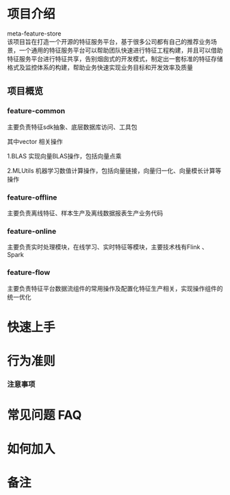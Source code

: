 # 项目介绍
meta-feature-store    
该项目旨在打造一个开源的特征服务平台，基于很多公司都有自己的推荐业务场景，一个通用的特征服务平台可以帮助团队快速进行特征工程构建，并且可以借助特征服务平台进行特征共享，告别烟囱式的开发模式，制定出一套标准的特征存储格式及监控体系的构建，帮助业务快速实现业务目标和开发效率及质量


## 项目概览
### feature-common
主要负责特征sdk抽象、底层数据库访问、工具包

其中vector 相关操作

1.BLAS 实现向量BLAS操作，包括向量点乘

2.MLUtils 机器学习数值计算操作，包括向量链接，向量归一化、向量模长计算等操作

### feature-offline
 主要负责离线特征、样本生产及离线数据报表生产业务代码


### feature-online
主要负责实时处理模块，在线学习、实时特征等模块，主要技术栈有Flink 、Spark

### feature-flow
主要负责特征平台数据流组件的常用操作及配置化特征生产相关，实现操作组件的统一优化


# 快速上手

# 行为准则
### 注意事项


# 常见问题 FAQ

# 如何加入

# 备注




 